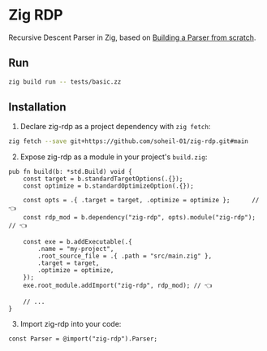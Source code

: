 # Zig RDP

Recursive Descent Parser in Zig, based on [Building a Parser from scratch](https://www.udemy.com/course/parser-from-scratch/).

## Run

```bash
zig build run -- tests/basic.zz
```

## Installation

1. Declare zig-rdp as a project dependency with `zig fetch`:

```bash
zig fetch --save git+https://github.com/soheil-01/zig-rdp.git#main
```

2. Expose zig-rdp as a module in your project's `build.zig`:

```zig
pub fn build(b: *std.Build) void {
    const target = b.standardTargetOptions(.{});
    const optimize = b.standardOptimizeOption(.{});

    const opts = .{ .target = target, .optimize = optimize };      // 👈
    const rdp_mod = b.dependency("zig-rdp", opts).module("zig-rdp"); // 👈

    const exe = b.addExecutable(.{
        .name = "my-project",
        .root_source_file = .{ .path = "src/main.zig" },
        .target = target,
        .optimize = optimize,
    });
    exe.root_module.addImport("zig-rdp", rdp_mod); // 👈

    // ...
}
```

3. Import zig-rdp into your code:

```zig
const Parser = @import("zig-rdp").Parser;
```
